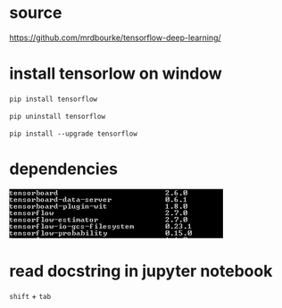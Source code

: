 # source 
https://github.com/mrdbourke/tensorflow-deep-learning/

# install tensorlow on window

`pip install tensorflow`

`pip uninstall tensorflow`

`pip install --upgrade tensorflow
`
# dependencies

![libraries](https://github.com/Locchuong96/Machine-Learning/blob/main/TensorFlow2/libraries.PNG)

# read docstring in jupyter notebook

`shift` + `tab`
